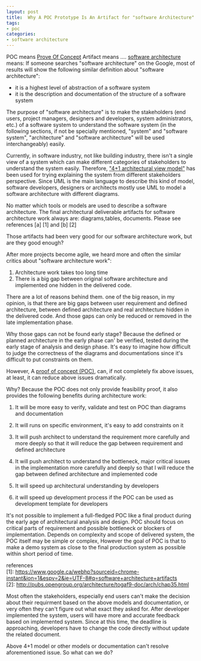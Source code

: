 ```yaml
---
layout: post
title:  Why A POC Prototype Is An Artifact for "software Architecture"
tags: 
- poc
categories:
- software architecture
---
```


POC means [Prove Of Concept]()
Artifact means ....
[software architecture]() means: 
If someone searches "software architecture" on the Google, most of results will show the following similar definition about "software architecture": 

   - it is a highest level of abstraction of a software system 
   - it is the description and documentation of the structure of a software system
 
The purpose of "software architecture" is to make the stakeholders (end users, project managers, designers and developers, system administrators, etc.) of a software system to understand the software system (in the following sections, if not be specially mentioned, "system" and "software system", "architecture" and "software architecture" will be used interchangeably) easily. 

Currently, in software industry, not like building industry, there isn't a single view of a system which can make different categories of stakeholders to understand the system easily. Therefore, ["4+1 architectural view model"](http://en.wikipedia.org/wiki/4%2B1_architectural_view_model) has been used for trying explaining the system from different stakeholders perspective. Since UML is the main language to describe this kind of model, software developers, designers or architects mostly use UML to model a software architecture with different diagrams.

No matter which tools or models are used to describe a software architecture. The final architectural deliverable artifacts for software architecture work always are: diagrams,tables, documents. Please see references [a] [1] and [b] [2] 

Those artifacts had been very good for our software architecture work, but are they good enough? 

After more projects become agile, we heard more and often the similar critics about "software architecture work":   

1. Architecture work takes too long time
2. There is a big gap between original software architecture and implemented one hidden in the delivered code. 

There are a lot of reasons behind them. one of the big reason, in my opinion, is that there are big gaps between user requirement and defined architecture, between defined architecture and real architecture hidden in the delivered code.
And those gaps can only be reduced or removed in the late implementation phase. 

Why those gaps can not be found early stage? Because the defined or planned architecture in the early phase can' be verified, tested during the early stage of analysis and design phase. It's easy to imagine how difficult to judge the correctness of the diagrams and documentations since it's difficult to put constraints on them.


However, A [proof of concept (POC)](http://en.wikipedia.org/wiki/Proof_of_concept), can,  if not completely fix above issues, at least, it can reduce above issues dramatically.  

Why? Because the POC does not only provide feasibility proof, it also provides the following benefits during architecture work:

1. It will be more easy to verify, validate and test on POC than diagrams and documentation
2. It will runs on specific environment, it's easy to add constraints on it
3. It will push architect to understand the requirement more carefully and more deeply so that it will reduce the gap between requirement and defined architecture
4. It will push architect to understand the bottleneck, major critical issues in the implementation more carefully and deeply so that I will reduce the gap between defined architecture and implemented code 

5. It will speed up architectural understanding by developers 

6. it will speed up development process if the POC can be used as development template for developers

It's not possible to implement a full-fledged POC like a final product during the early age of architectural analysis and design. POC should focus on critical parts of requirement and possible bottleneck or blockers of implementation. 
Depends on complexity and scope of delivered system, the POC itself may be simple or complex, However the goal of POC is that to make a demo system as close to the final production system as possible within short period of time.




references    
[1]: https://www.google.ca/webhp?sourceid=chrome-instant&ion=1&espv=2&ie=UTF-8#q=software+architecture+artifacts   
[2]: http://pubs.opengroup.org/architecture/togaf9-doc/arch/chap35.html




Most often the stakeholders, especially end users can't make the decision about their requirment based on the above models and documentation, or very often they can't figure out what exact they asked for. After developer implemented the system, users will have more and accurate feedback based on implemented system. Since at this time, the deadline is approaching, developers have to change the code directly without update the related document. 

Above 4+1 model or other models or documentation can't resolve aforementioned issue. So what can we do?



  


